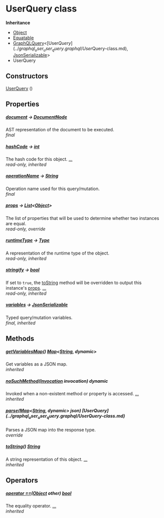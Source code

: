 


# UserQuery class











**Inheritance**

- [Object](https://api.flutter.dev/flutter/dart-core/Object-class.html)
- [Equatable](https://pub.dev/documentation/equatable/1.2.6/equatable/Equatable-class.html)
- [GraphQLQuery](https://pub.dev/documentation/artemis/6.18.4/schema_graphql_query/GraphQLQuery-class.html)&lt;[User$Query](../graphql_user_user_query.graphql/User$Query-class.md), [JsonSerializable](https://pub.dev/documentation/json_annotation/3.1.1/json_annotation/JsonSerializable-class.html)>
- UserQuery






## Constructors

[UserQuery](../graphql_user_user_query.graphql/UserQuery/UserQuery.md) ()

    


## Properties

##### [document](../graphql_user_user_query.graphql/UserQuery/document.md) &#8594; [DocumentNode](https://pub.dev/documentation/gql/0.12.4/ast/DocumentNode-class.html)



AST representation of the document to be executed.   
_final_



##### [hashCode](https://pub.dev/documentation/equatable/1.2.6/equatable/Equatable/hashCode.html) &#8594; [int](https://api.flutter.dev/flutter/dart-core/int-class.html)



The hash code for this object. [...](https://pub.dev/documentation/equatable/1.2.6/equatable/Equatable/hashCode.html)  
_read-only, inherited_



##### [operationName](../graphql_user_user_query.graphql/UserQuery/operationName.md) &#8594; [String](https://api.flutter.dev/flutter/dart-core/String-class.html)



Operation name used for this query/mutation.   
_final_



##### [props](../graphql_user_user_query.graphql/UserQuery/props.md) &#8594; [List](https://api.flutter.dev/flutter/dart-core/List-class.html)&lt;[Object](https://api.flutter.dev/flutter/dart-core/Object-class.html)>



The list of properties that will be used to determine whether
two instances are equal.   
_read-only, override_



##### [runtimeType](https://api.flutter.dev/flutter/dart-core/Object/runtimeType.html) &#8594; [Type](https://api.flutter.dev/flutter/dart-core/Type-class.html)



A representation of the runtime type of the object.   
_read-only, inherited_



##### [stringify](https://pub.dev/documentation/equatable/1.2.6/equatable/Equatable/stringify.html) &#8594; [bool](https://api.flutter.dev/flutter/dart-core/bool-class.html)



If set to <code>true</code>, the <a href="https://pub.dev/documentation/equatable/1.2.6/equatable/Equatable/toString.html">toString</a> method will be overridden to output
this instance's <a href="../graphql_user_user_query.graphql/UserQuery/props.md">props</a>. [...](https://pub.dev/documentation/equatable/1.2.6/equatable/Equatable/stringify.html)  
_read-only, inherited_



##### [variables](https://pub.dev/documentation/artemis/6.18.4/schema_graphql_query/GraphQLQuery/variables.html) &#8594; [JsonSerializable](https://pub.dev/documentation/json_annotation/3.1.1/json_annotation/JsonSerializable-class.html)



Typed query/mutation variables.   
_final, inherited_




## Methods

##### [getVariablesMap](https://pub.dev/documentation/artemis/6.18.4/schema_graphql_query/GraphQLQuery/getVariablesMap.html)() [Map](https://api.flutter.dev/flutter/dart-core/Map-class.html)&lt;[String](https://api.flutter.dev/flutter/dart-core/String-class.html), dynamic>



Get variables as a JSON map.   
_inherited_



##### [noSuchMethod](https://api.flutter.dev/flutter/dart-core/Object/noSuchMethod.html)([Invocation](https://api.flutter.dev/flutter/dart-core/Invocation-class.html) invocation) dynamic



Invoked when a non-existent method or property is accessed. [...](https://api.flutter.dev/flutter/dart-core/Object/noSuchMethod.html)  
_inherited_



##### [parse](../graphql_user_user_query.graphql/UserQuery/parse.md)([Map](https://api.flutter.dev/flutter/dart-core/Map-class.html)&lt;[String](https://api.flutter.dev/flutter/dart-core/String-class.html), dynamic> json) [User$Query](../graphql_user_user_query.graphql/User$Query-class.md)



Parses a JSON map into the response type.   
_override_



##### [toString](https://pub.dev/documentation/equatable/1.2.6/equatable/Equatable/toString.html)() [String](https://api.flutter.dev/flutter/dart-core/String-class.html)



A string representation of this object. [...](https://pub.dev/documentation/equatable/1.2.6/equatable/Equatable/toString.html)  
_inherited_




## Operators

##### [operator ==](https://pub.dev/documentation/equatable/1.2.6/equatable/Equatable/operator_equals.html)([Object](https://api.flutter.dev/flutter/dart-core/Object-class.html) other) [bool](https://api.flutter.dev/flutter/dart-core/bool-class.html)



The equality operator. [...](https://pub.dev/documentation/equatable/1.2.6/equatable/Equatable/operator_equals.html)  
_inherited_












